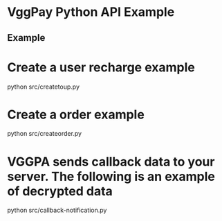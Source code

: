 # VggPay Python API Example

 
 


## Example


# Create a user recharge example
python src/createtoup.py

# Create a   order example
python src/createorder.py



# VGGPA sends callback data to your server. The following is an example of decrypted data
python src/callback-notification.py
